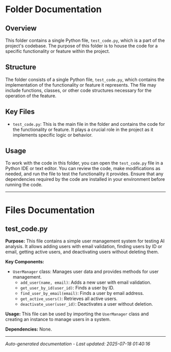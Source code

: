 # Folder Documentation

## Overview
This folder contains a single Python file, `test_code.py`, which is a part of the project's codebase. The purpose of this folder is to house the code for a specific functionality or feature within the project.

## Structure
The folder consists of a single Python file, `test_code.py`, which contains the implementation of the functionality or feature it represents. The file may include functions, classes, or other code structures necessary for the operation of the feature.

## Key Files
- `test_code.py`: This is the main file in the folder and contains the code for the functionality or feature. It plays a crucial role in the project as it implements specific logic or behavior.

## Usage
To work with the code in this folder, you can open the `test_code.py` file in a Python IDE or text editor. You can review the code, make modifications as needed, and run the file to test the functionality it provides. Ensure that any dependencies required by the code are installed in your environment before running the code.

---

# Files Documentation

## test_code.py

**Purpose:** This file contains a simple user management system for testing AI analysis. It allows adding users with email validation, finding users by ID or email, getting active users, and deactivating users without deleting them.

**Key Components:**
- `UserManager` class: Manages user data and provides methods for user management.
  - `add_user(name, email)`: Adds a new user with email validation.
  - `get_user_by_id(user_id)`: Finds a user by ID.
  - `find_user_by_email(email)`: Finds a user by email address.
  - `get_active_users()`: Retrieves all active users.
  - `deactivate_user(user_id)`: Deactivates a user without deletion.

**Usage:** This file can be used by importing the `UserManager` class and creating an instance to manage users in a system.

**Dependencies:** None.

---
*Auto-generated documentation - Last updated: 2025-07-18 01:40:16*
